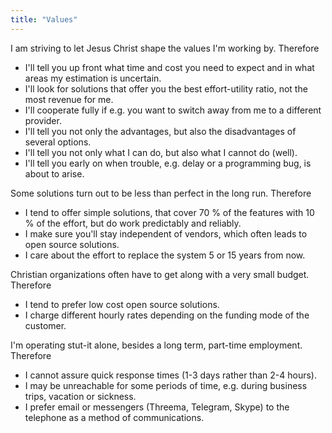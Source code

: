 ```yaml
---
title: "Values"
---
```

I am striving to let Jesus Christ shape the values I'm working by. Therefore

* I'll tell you up front what time and cost you need to expect and in what areas my estimation is uncertain.
* I'll look for solutions that offer you the best effort-utility ratio, not the most revenue for me.
* I'll cooperate fully if e.g. you want to switch away from me to a different provider.
* I'll tell you not only the advantages, but also the disadvantages of several options.
* I'll tell you not only what I can do, but also what I cannot do (well).
* I'll tell you early on when trouble, e.g. delay or a programming bug, is about to arise.

Some solutions turn out to be less than perfect in the long run. Therefore

* I tend to offer simple solutions, that cover 70 % of the features with 10 % of the effort, but do work predictably and reliably.
* I make sure you'll stay independent of vendors, which often leads to open source solutions.
* I care about the effort to replace the system 5 or 15 years from now.

Christian organizations often have to get along with a very small budget. Therefore

* I tend to prefer low cost open source solutions.
* I charge different hourly rates depending on the funding mode of the customer.

I'm operating stut-it alone, besides a long term, part-time employment. Therefore

* I cannot assure quick response times (1-3 days rather than 2-4 hours).
* I may be unreachable for some periods of time, e.g. during business trips, vacation or sickness.
* I prefer email or messengers (Threema, Telegram, Skype) to the telephone as a method of communications.
